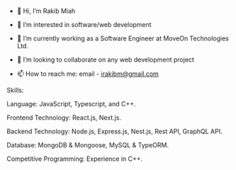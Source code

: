- 👋 Hi, I’m Rakib Miah
  
- 👀 I’m interested in software/web development
- 🌱 I’m currently working as a Software Engineer at MoveOn Technologies Ltd.
- 💞️ I’m looking to collaborate on any web development project
  
- 📫 How to reach me: email - irakibm@gmail.com

Skills:

Language: JavaScript, Typescript, and C++.

Frontend Technology: React.js, Next.js.

Backend Technology: Node.js, Express.js, Nest.js, Rest API, GraphQL API.

Database: MongoDB & Mongoose, MySQL & TypeORM.

Competitive Programming: Experience in C++.
